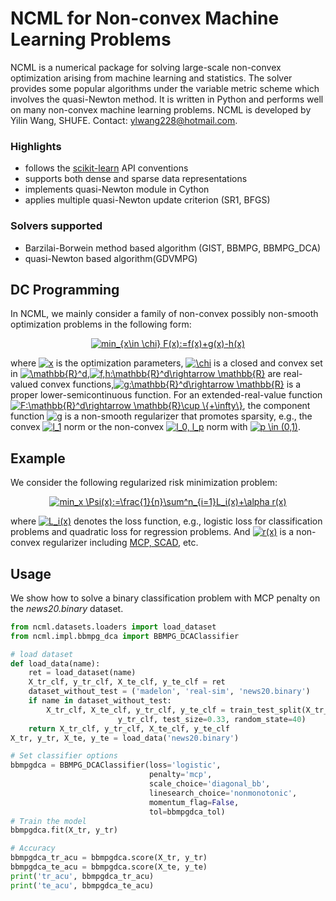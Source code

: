# NCML for Non-convex Machine Learning Problems

NCML is a numerical package for solving large-scale non-convex optimization arising from machine learning and statistics. The solver provides some popular algorithms under the variable metric scheme which involves the quasi-Newton method. It is written in Python and performs well on many non-convex machine learning problems. NCML is developed by Yilin Wang, SHUFE. Contact: ylwang228@hotmail.com.

### Highlights

- follows the [scikit-learn](https://github.com/scikit-learn/scikit-learn) API conventions
- supports both dense and sparse data representations
- implements quasi-Newton module in Cython
- applies multiple quasi-Newton update criterion (SR1, BFGS)

### Solvers supported

- Barzilai-Borwein method based algorithm (GIST, BBMPG, BBMPG_DCA)
- quasi-Newton based algorithm(GDVMPG)



## DC Programming

In NCML, we mainly consider a family of non-convex possibly non-smooth optimization problems in the following form:

<div align='center'><a href="https://www.codecogs.com/eqnedit.php?latex=min_{x\in&space;\chi}&space;F(x):=f(x)&plus;g(x)-h(x)" target="_blank"><img src="https://latex.codecogs.com/svg.latex?min_{x\in&space;\chi}&space;F(x):=f(x)&plus;g(x)-h(x)" title="min_{x\in \chi} F(x):=f(x)+g(x)-h(x)" /></a></div>

where <a href="https://www.codecogs.com/eqnedit.php?latex=\inline&space;x" target="_blank"><img src="https://latex.codecogs.com/svg.latex?\inline&space;x" title="x" /></a> is the optimization parameters, <a href="https://www.codecogs.com/eqnedit.php?latex=\inline&space;\chi" target="_blank"><img src="https://latex.codecogs.com/svg.latex?\inline&space;\chi" title="\chi" /></a> is a closed and convex set in <a href="https://www.codecogs.com/eqnedit.php?latex=\inline&space;\mathbb{R}^d" target="_blank"><img src="https://latex.codecogs.com/svg.latex?\inline&space;\mathbb{R}^d" title="\mathbb{R}^d" /></a>,<a href="https://www.codecogs.com/eqnedit.php?latex=\inline&space;f,h:\mathbb{R}^d\rightarrow&space;\mathbb{R}" target="_blank"><img src="https://latex.codecogs.com/svg.latex?\inline&space;f,h:\mathbb{R}^d\rightarrow&space;\mathbb{R}" title="f,h:\mathbb{R}^d\rightarrow \mathbb{R}" /></a> are real-valued  convex functions,<a href="https://www.codecogs.com/eqnedit.php?latex=\inline&space;g:\mathbb{R}^d\rightarrow&space;\mathbb{R}" target="_blank"><img src="https://latex.codecogs.com/svg.latex?\inline&space;g:\mathbb{R}^d\rightarrow&space;\mathbb{R}" title="g:\mathbb{R}^d\rightarrow \mathbb{R}" /></a> is a proper lower-semicontinuous function. For an extended-real-value function <a href="https://www.codecogs.com/eqnedit.php?latex=\inline&space;F:\mathbb{R}^d\rightarrow&space;\mathbb{R}\cup&space;\{&plus;\infty\}" target="_blank"><img src="https://latex.codecogs.com/svg.latex?\inline&space;F:\mathbb{R}^d\rightarrow&space;\mathbb{R}\cup&space;\{&plus;\infty\}" title="F:\mathbb{R}^d\rightarrow \mathbb{R}\cup \{+\infty\}" /></a>, the component function <a href="https://www.codecogs.com/eqnedit.php?latex=\inline&space;g" target="_blank"><img src="https://latex.codecogs.com/svg.latex?\inline&space;g" title="g" /></a> is a non-smooth regularizer that promotes sparsity, e.g., the convex <a href="https://www.codecogs.com/eqnedit.php?latex=\inline&space;l_1" target="_blank"><img src="https://latex.codecogs.com/svg.latex?\inline&space;l_1" title="l_1" /></a> norm or the non-convex <a href="https://www.codecogs.com/eqnedit.php?latex=\inline&space;l_0,&space;l_p" target="_blank"><img src="https://latex.codecogs.com/svg.latex?\inline&space;l_0,&space;l_p" title="l_0, l_p" /></a> norm with <a href="https://www.codecogs.com/eqnedit.php?latex=\inline&space;p&space;\in&space;(0,1)" target="_blank"><img src="https://latex.codecogs.com/svg.latex?\inline&space;p&space;\in&space;(0,1)" title="p \in (0,1)" /></a>.



## Example

We consider the following regularized risk minimization problem:

<div align='center'><a href="https://www.codecogs.com/eqnedit.php?latex=min_x&space;\Psi(x):=\frac{1}{n}\sum^n_{i=1}L_i(x)&plus;\alpha&space;r(x)" target="_blank"><img src="https://latex.codecogs.com/svg.latex?min_x&space;\Psi(x):=\frac{1}{n}\sum^n_{i=1}L_i(x)&plus;\alpha&space;r(x)" title="min_x \Psi(x):=\frac{1}{n}\sum^n_{i=1}L_i(x)+\alpha r(x)" /></a></div>

where <a href="https://www.codecogs.com/eqnedit.php?latex=\inline&space;L_i(x)" target="_blank"><img src="https://latex.codecogs.com/svg.latex?\inline&space;L_i(x)" title="L_i(x)" /></a> denotes the loss function, e.g., logistic loss for classification problems and quadratic loss for regression problems. And <a href="https://www.codecogs.com/eqnedit.php?latex=\inline&space;r(x)" target="_blank"><img src="https://latex.codecogs.com/svg.latex?\inline&space;r(x)" title="r(x)" /></a> is a non-convex regularizer including [MCP, SCAD](https://myweb.uiowa.edu/pbreheny/7600/s16/notes/2-29.pdf), etc.



## Usage

We show how to solve a binary classification problem with MCP penalty on the *news20.binary* dataset.

```python
from ncml.datasets.loaders import load_dataset
from ncml.impl.bbmpg_dca import BBMPG_DCAClassifier

# load dataset
def load_data(name):
    ret = load_dataset(name)
    X_tr_clf, y_tr_clf, X_te_clf, y_te_clf = ret
    dataset_without_test = ('madelon', 'real-sim', 'news20.binary')
    if name in dataset_without_test:
        X_tr_clf, X_te_clf, y_tr_clf, y_te_clf = train_test_split(X_tr_clf,
                        y_tr_clf, test_size=0.33, random_state=40)
    return X_tr_clf, y_tr_clf, X_te_clf, y_te_clf
X_tr, y_tr, X_te, y_te = load_data('news20.binary')

# Set classifier options
bbmpgdca = BBMPG_DCAClassifier(loss='logistic',
							   penalty='mcp',
							   scale_choice='diagonal_bb',
                               linesearch_choice='nonmonotonic',
                               momentum_flag=False,
                               tol=bbmpgdca_tol)
# Train the model
bbmpgdca.fit(X_tr, y_tr)

# Accuracy
bbmpgdca_tr_acu = bbmpgdca.score(X_tr, y_tr)
bbmpgdca_te_acu = bbmpgdca.score(X_te, y_te)
print('tr_acu', bbmpgdca_tr_acu)
print('te_acu', bbmpgdca_te_acu)
```



